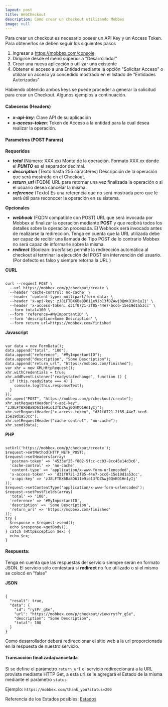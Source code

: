 ```yaml
---
layout: post
title: WebCheckout
description: Cómo crear un checkout utilizando Mobbex
image: null
---
```


Para crear un checkout es necesario poseer un API Key y un Access Token. Para obtenerlos se deben seguir los siguientes pasos

1) Ingresar a https://mobbex.com/console<br/>
2) Dirigirse desde el menú superior a "Desarrollador"<br/>
3) Crear una nueva aplicación o utilizar una existente<br/>
4) Obtener el acceso a una Entidad mediante la opción "Solicitar Acceso" o utilizar un acceso ya concedido mostrado en el listado de "Entidades Autorizadas"<br/>

Habiendo obtenido ambos keys se puede proceder a generar la solicitud para crear un Checkout. Algunos ejemplos a continuación.

#### Cabeceras (Headers)
- ___x-api-key___: Clave API de su aplicación<br/>
- ___x-access-token___: Token de Acceso a la entidad para la cual desea realizar la operación.<br/>

#### Parametros (POST Params)

__Requeridos__<br/>
- ___total___ (Número: XXX.xx) Monto de la operación. Formato XXX.xx donde el ___PUNTO___ es el separador decimal.<br/>
- ___description___ (Texto hasta 255 caracteres) Descripción de la operación que será mostrada en el Checkout.<br/>
- ___return_url___ (FQDN) URL para retornar una vez finalizada la operación o si el usuario desea cancelar la misma.<br/>
- ___reference___ (Texto) Es una referencia que no será mostrada pero que le será útil para reconocer la operación en su sistema.<br/>

__Opcionales__<br/>
- ___webhook___ (FQDN compatible con POST) URL que será invocada por Mobbex al finalizar la operación mediante __POST__ y que recibirá todos los detalles sobre la operación procesada. El Webhook será invocado antes de realizarse la redirección. Tenga en cuenta que la URL utilizada debe ser capaz de recibir una llamada de Tipo POST de lo contrario Mobbex no será capaz de informarle sobre la misma.<br/>
- ___redirect___ (Boolean: true/false) permite la redirección automática al checkout al terminar la ejecución del POST sin intervención del usuario. (Por defecto es falso y siempre retorna la URL )<br/>

__CURL__
<pre><code>
curl --request POST \
  --url https://mobbex.com/p/checkout/create \
  --header 'cache-control: no-cache' \
  --header 'content-type: multipart/form-data; \
  --header 'x-api-key: zJ8LFTBX6Ba8D611e9io13fDZAwj0QmKO1Hn1yIj' \
  --header 'x-access-token: d31f0721-2f85-44e7-bcc6-15e19d1a53cc' \
  --form total=100 \
  --form 'reference=#MyImportantID' \
  --form 'description=Some Description' \
  --form return_url=https://mobbex.com/finished
</code></pre>

__Javascript__
<pre><code>
var data = new FormData();
data.append("total", "100");
data.append("reference", "#MyImportantID");
data.append("description", "Some Description");
data.append("return_url", "https://mobbex.com/finished");
var xhr = new XMLHttpRequest();
xhr.withCredentials = true;
xhr.addEventListener("readystatechange", function () {
  if (this.readyState === 4) {
    console.log(this.responseText);
  }
});
xhr.open("POST", "https://mobbex.com/p/checkout/create");
xhr.setRequestHeader("x-api-key", "zJ8LFTBX6Ba8D611e9io13fDZAwj0QmKO1Hn1yIj");
xhr.setRequestHeader("x-access-token", "d31f0721-2f85-44e7-bcc6-15e19d1a53cc");
xhr.setRequestHeader("cache-control", "no-cache");
xhr.send(data);
</code></pre>

__PHP__
<pre><code>
<?php  
$request = new HttpRequest();
$request->setUrl('https://mobbex.com/p/checkout/create');
$request->setMethod(HTTP_METH_POST);  
$request->setHeaders(array(
  'postman-token' => '4533ef25-f802-5fcc-cc03-8cc45e14d3c6',
  'cache-control' => 'no-cache',
  'content-type' => 'application/x-www-form-urlencoded',
  'x-access-token' => 'd31f0721-2f85-44e7-bcc6-15e19d1a53cc',
  'x-api-key' => 'zJ8LFTBX6Ba8D611e9io13fDZAwj0QmKO1Hn1yIj'
));  
$request->setContentType('application/x-www-form-urlencoded');
$request->setPostFields(array(
  'total' => '100',
  'reference' => '#MyImportantID',
  'description' => 'Some Description',
  'return_url' => 'https://mobbex.com/finished'
));  
try {
  $response = $request->send();    
  echo $response->getBody();
} catch (HttpException $ex) {
  echo $ex;
}
</code></pre>

#### Respuesta: 

Tenga en cuenta que las respuestas del servicio siempre serán en formato JSON. El servicio sólo contestará si __redirect__ no fue utilizado o si el mismo se colocó en "false"

__JSON__
<pre><code>
{
  "result": true,
  "data": {
    "id": "rytPr_gSe",
    "url": "https://mobbex.com/p/checkout/view/rytPr_gSe",
    "description": "Some Description",
    "total": 100
  }
}
</code></pre>

Como desarrollador deberá redireccionar el sitio web a la url proporcionada en la respuesta de nuestro servicio.

#### Transacción finalizada/cancelada

Si se define el parámetro ```return_url``` el servicio redireccionará a la URL provista mediante HTTP Get, a esta url se le agregará el Estado de la misma mediante el parámetro ```status```

Ejemplo:
```https://mobbex.com/thank_you?status=200```

Referencia de los Estados posibles: <a href="/statuses">Estados</a>